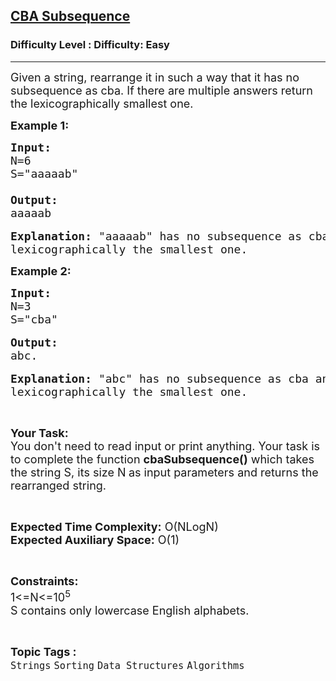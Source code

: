 <h2><a href="https://www.geeksforgeeks.org/problems/cba-subsequence--170645/1">CBA Subsequence</a></h2><h3>Difficulty Level : Difficulty: Easy</h3><hr><div class="problems_problem_content__Xm_eO"><p><span style="font-size:18px">Given a string, rearrange it in such a way that it has no subsequence as cba. If there are multiple answers return the lexicographically smallest one.</span></p>

<p><span style="font-size:18px"><strong>Example 1:</strong></span></p>

<pre><span style="font-size:18px"><strong>Input:</strong>
N=6
S="aaaaab"</span>
<span style="font-size:18px">
<strong>Output:</strong>
aaaaab</span>

<span style="font-size:18px"><strong>Explanation:</strong> "aaaaab" has no subsequence as cba and is 
lexicographically the smallest one.</span></pre>

<p><span style="font-size:18px"><strong>Example 2:</strong></span></p>

<pre><span style="font-size:18px"><strong>Input:</strong> 
N=3 
S="cba"</span>

<span style="font-size:18px"><strong>Output:</strong></span> 
<span style="font-size:18px">abc.</span>

<span style="font-size:18px"><strong>Explanation:</strong> "abc" has no subsequence as cba and is
lexicographically the smallest one.</span></pre>

<p>&nbsp;</p>

<p><span style="font-size:18px"><strong>Your Task:</strong><br>
You don't need to read input or print anything. Your task is to complete the function <strong>cbaSubsequence()</strong>&nbsp;which takes the string S,&nbsp;its size N<strong>&nbsp;</strong>as input parameters&nbsp;and returns the rearranged string.</span></p>

<p>&nbsp;</p>

<p><span style="font-size:18px"><strong>Expected Time Complexity:</strong> O(NLogN)<br>
<strong>Expected Auxiliary Space:</strong> O(1)</span></p>

<p>&nbsp;</p>

<p><span style="font-size:18px"><strong>Constraints:</strong><br>
1&lt;=N&lt;=10<sup>5</sup><br>
S contains only lowercase English alphabets.</span></p>
</div><br><p><span style=font-size:18px><strong>Topic Tags : </strong><br><code>Strings</code>&nbsp;<code>Sorting</code>&nbsp;<code>Data Structures</code>&nbsp;<code>Algorithms</code>&nbsp;